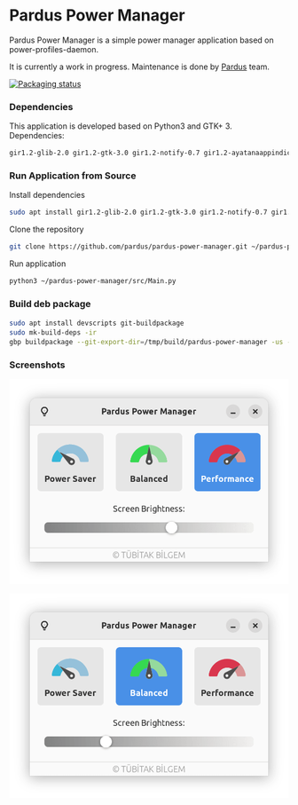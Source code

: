 # Pardus Power Manager

Pardus Power Manager is a simple power manager application based on power-profiles-daemon.

It is currently a work in progress. Maintenance is done by <a href="https://www.pardus.org.tr/">Pardus</a> team.

[![Packaging status](https://repology.org/badge/vertical-allrepos/pardus-power-manager.svg)](https://repology.org/project/pardus-power-manager/versions)

### **Dependencies**

This application is developed based on Python3 and GTK+ 3. Dependencies:
```bash
gir1.2-glib-2.0 gir1.2-gtk-3.0 gir1.2-notify-0.7 gir1.2-ayatanaappindicator3-0.1 power-profiles-daemon
```

### **Run Application from Source**

Install dependencies
```bash
sudo apt install gir1.2-glib-2.0 gir1.2-gtk-3.0 gir1.2-notify-0.7 gir1.2-ayatanaappindicator3-0.1 power-profiles-daemon
```
Clone the repository
```bash
git clone https://github.com/pardus/pardus-power-manager.git ~/pardus-power-manager
```
Run application
```bash
python3 ~/pardus-power-manager/src/Main.py
```

### **Build deb package**

```bash
sudo apt install devscripts git-buildpackage
sudo mk-build-deps -ir
gbp buildpackage --git-export-dir=/tmp/build/pardus-power-manager -us -uc
```

### **Screenshots**

![Pardus Power Manager 1](screenshots/pardus-power-manager-1.png)

![Pardus Power Manager 2](screenshots/pardus-power-manager-2.png)
